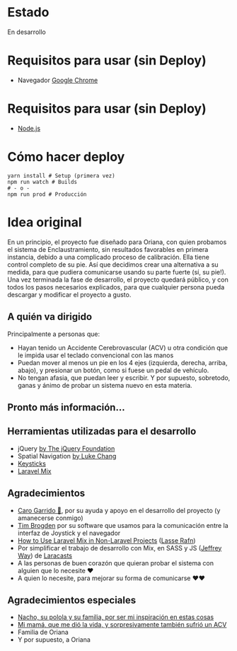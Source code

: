 # Estado

En desarrollo

# Requisitos para usar (sin Deploy)
- Navegador [Google Chrome](https://www.google.com/chrome)

# Requisitos para usar (sin Deploy)
- [Node.js](https://nodejs.org/)

# Cómo hacer deploy
```
yarn install # Setup (primera vez)
npm run watch # Builds
# - o - 
npm run prod # Producción
```

# Idea original

En un principio, el proyecto fue diseñado para Oriana, con quien probamos el sistema de Enclaustramiento, sin resultados favorables en primera instancia, debido a una complicado proceso de calibración. Ella tiene control completo de su pie. Así que decidimos crear una alternativa a su medida, para que pudiera comunicarse usando su parte fuerte (sí, su pie!). Una vez terminada la fase de desarrollo, el proyecto quedará público, y con todos los pasos necesarios explicados, para que cualquier persona pueda descargar y modificar el proyecto a gusto.

## A quién va dirigido

Principalmente a personas que:
- Hayan tenido un Accidente Cerebrovascular (ACV) u otra condición que le impida usar el teclado convencional con las manos
- Puedan mover al menos un pie en los 4 ejes (izquierda, derecha, arriba, abajo), y presionar un botón, como si fuese un pedal de vehículo.
- No tengan afasia, que puedan leer y escribir. Y por supuesto, sobretodo, ganas y ánimo de probar un sistema nuevo en esta materia.

## Pronto más información...

## Herramientas utilizadas para el desarrollo
- jQuery [by The jQuery Foundation](https://jquery.com)
- Spatial Navigation [by Luke Chang](https://github.com/luke-chang/js-spatial-navigation)
- [Keysticks](https://keysticks.net/download.aspx)
- [Laravel Mix](https://github.com/JeffreyWay/laravel-mix)

## Agradecimientos
- [Caro Garrido 🦁](https://twitter.com/caropig), por su ayuda y apoyo en el desarrollo del proyecto (y amanecerse conmigo)
- [Tim Brogden](https://twitter.com/mrkeysticks?lang=es) por su software que usamos para la comunicación entre la interfaz de Joystick y el navegador
- [How to Use Laravel Mix in Non-Laravel Projects](https://www.sitepoint.com/use-laravel-mix-non-laravel-projects/) ([Lasse Rafn](https://www.sitepoint.com/author/lrafn/))
- Por simplificar el trabajo de desarrollo con Mix, en SASS y JS ([Jeffrey Way](https://twitter.com/jeffrey_way)) de [Laracasts](https://www.laracasts.com)
- A las personas de buen corazón que quieran probar el sistema con alguien que lo necesite ❤️
- A quien lo necesite, para mejorar su forma de comunicarse ❤️❤️

## Agradecimientos especiales
- [Nacho, su polola y su familia, por ser mi inspiración en estas cosas](https://instagram.com/_.kuyen.antu._)
- [Mi mamá, que me dió la vida, y sorpresivamente también sufrió un ACV](https://es-la.facebook.com/1264400925)
- Familia de Oriana
- Y por supuesto, a Oriana
